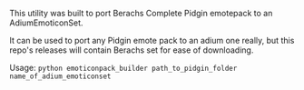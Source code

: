 This utility was built to port Berachs Complete Pidgin emotepack to an AdiumEmoticonSet.

It can be used to port any Pidgin emote pack to an adium one really, but this repo's releases will contain Berachs set
for ease of downloading.

Usage:
```python emoticonpack_builder path_to_pidgin_folder name_of_adium_emoticonset```
